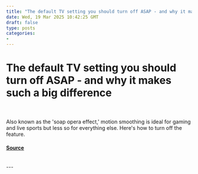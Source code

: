 ```yaml
---
title: "The default TV setting you should turn off ASAP - and why it makes such a big difference"
date: Wed, 19 Mar 2025 10:42:25 GMT
draft: false
type: posts
categories: 
- 
---
```

# The default TV setting you should turn off ASAP - and why it makes such a big difference

<br/>

<br/>
Also known as the 'soap opera effect,' motion smoothing is ideal for gaming and live sports but less so for everything else. Here's how to turn off the feature.

#### [Source](https://www.zdnet.com/article/the-default-tv-setting-you-should-turn-off-asap-and-why-it-makes-such-a-big-difference/)

<br/>
---
